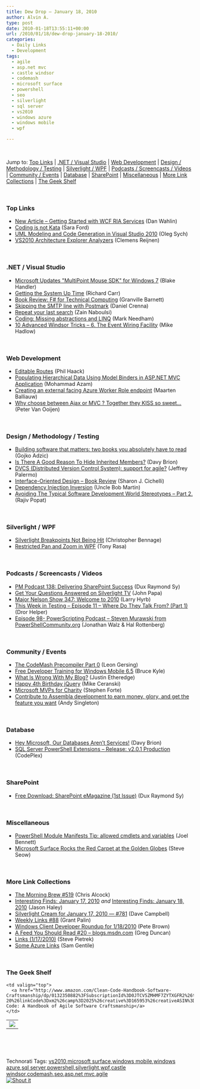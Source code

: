 ```yaml
---
title: Dew Drop – January 18, 2010
author: Alvin A.
type: post
date: 2010-01-18T13:55:11+00:00
url: /2010/01/18/dew-drop-january-18-2010/
categories:
  - Daily Links
  - Development
tags:
  - agile
  - asp.net mvc
  - castle windsor
  - codemash
  - microsoft surface
  - powershell
  - seo
  - silverlight
  - sql server
  - vs2010
  - windows azure
  - windows mobile
  - wpf

---
```

&#160;

Jump to: [Top Links][1] | [.NET / Visual Studio][2] | [Web Development][3] | [Design / Methodology / Testing][4] | [Silverlight / WPF][5] | [Podcasts / Screencasts / Videos][6] | [Community / Events][7] | [Database][8] | [SharePoint][9] | [Miscellaneous][10] | [More Link Collections][11] | [The Geek Shelf][12] 

&#160;

### <a name="top"></a>Top Links

  * [New Article – Getting Started with WCF RIA Services][13] (Dan Wahlin)
  * [Coding is not Kata][14] (Sara Ford)
  * [UML Modeling and Code Generation in Visual Studio 2010][15] (Oleg Sych)
  * [VS2010 Architecture Explorer Analyzers][16] (Clemens Reijnen)

&#160;

### <a name="dotnet"></a>.NET / Visual Studio

  * [Microsoft Updates "MultiPoint Mouse SDK" for Windows 7][17] (Blake Handler)
  * [Getting the System Up Time][18] (Richard Carr)
  * [Book Review: F# for Technical Computing][19] (Granville Barnett)
  * [Skipping the SMTP line with Postmark][20] (Daniel Crenna)
  * [Repeat your last search][21] (Zain Naboulsi)
  * [Coding: Missing abstractions and LINQ][22] (Mark Needham)
  * [10 Advanced Windsor Tricks – 6. The Event Wiring Facility][23] (Mike Hadlow)

&#160;

### <a name="web"></a>Web Development

  * [Editable Routes][24] (Phil Haack)
  * [Populating Hierarchical Data Using Model Binders in ASP.NET MVC Application][25] (Mohammad Azam)
  * [Creating an external facing Azure Worker Role endpoint][26] (Maarten Balliauw)
  * [Why choose between Ajax or MVC ? Together they KISS so sweet…][27] (Peter Van Ooijen)

&#160;

### <a name="design"></a>Design / Methodology / Testing

  * [Building software that matters: two books you absolutely have to read][28] (Gojko Adzic)
  * [Is There A Good Reason To Hide Inherited Members?][29] (Davy Brion)
  * [DVCS (Distributed Version Control System): support for agile?][30] (Jeffrey Palermo)
  * [Interface-Oriented Design &#8211; Book Review][31] (Sharon J. Cichelli)
  * [Dependency Injection Inversion][32] (Uncle Bob Martin)
  * [Avoiding The Typical Software Development World Stereotypes &#8211; Part 2.][33] (Rajiv Popat)

&#160;

### <a name="silverlight"></a>Silverlight / WPF

  * [Silverlight Breakpoints Not Being Hit][34] (Christopher Bennage)
  * [Restricted Pan and Zoom in WPF][35] (Tony Rasa)

&#160;

### <a name="podcasts"></a>Podcasts / Screencasts / Videos

  * [PM Podcast 138: Delivering SharePoint Success][36] (Dux Raymond Sy)
  * [Get Your Questions Answered on Silverlight TV][37] (John Papa)
  * [Major Nelson Show 347: Welcome to 2010][38] (Larry Hyrb)
  * [This Week in Testing &#8211; Episode 11 &#8211; Where Do They Talk From? (Part 1)][39] (Dror Helper)
  * [Episode 98- PowerScripting Podcast &#8211; Steven Murawski from PowerShellCommunity.org][40] (Jonathan Walz & Hal Rottenberg)

&#160;

### <a name="events"></a>Community / Events

  * [The CodeMash Precompiler Part 0][41] (Leon Gersing)
  * [Free Developer Training for Windows Mobile 6.5][42] (Bruce Kyle)
  * [What Is Wrong With My Blog?][43] (Justin Etheredge)
  * [Happy 4th Birthday jQuery][44] (Mike Ceranski)
  * [Microsoft MVPs for Charity][45] (Stephen Forte)
  * [Contribute to Assembla development to earn money, glory, and get the feature you want][46] (Andy Singleton)

&#160;

### <a name="db"></a>Database

  * [Hey Microsoft, Our Databases Aren’t Services!][47] (Davy Brion)
  * [SQL Server PowerShell Extensions &#8211; Release: v2.0.1 Production][48] (CodePlex)

&#160;

### <a name="sp"></a>SharePoint

  * [Free Download: SharePoint eMagazine (1st Issue)][49] (Dux Raymond Sy)

&#160;

### <a name="misc"></a>Miscellaneous

  * [PowerShell Module Manifests Tip: allowed cmdlets and variables][50] (Joel Bennett)
  * [Microsoft Surface Rocks the Red Carpet at the Golden Globes][51] (Steve Seow)

&#160;

### <a name="links"></a>More Link Collections

  * [The Morning Brew #519][52] (Chris Alcock)
  * [Interesting Finds: January 17, 2010][53] _and_&#160;[Interesting Finds: January 18, 2010][54] (Jason Haley)
  * [Silverlight Cream for January 17, 2010 &#8212; #781][55] (Dave Campbell)
  * [Weekly Links #88][56] (Grant Palin)
  * [Windows Client Developer Roundup for 1/18/2010][57] (Pete Brown)
  * [A Feed You Should Read #20 – blogs.msdn.com][58] (Greg Duncan)
  * [Links (1/17/2010)][59] (Steve Pietrek)
  * [Some Azure Links][60] (Sam Gentile)

&#160;

### <a name="shelf"></a>The Geek Shelf

<table border="0" cellspacing="0" cellpadding="0">
  <tr>
    <td>
      <img data-recalc-dims="1" decoding="async" src="https://i0.wp.com/ecx.images-amazon.com/images/I/41wGTnmRTFL._SL160_.jpg?w=660" />
    </td>
    
    <td valign="top">
      <a href="http://www.amazon.com/Clean-Code-Handbook-Software-Craftsmanship/dp/0132350882%3FSubscriptionId%3D0JTCV5ZMHMF7ZYTXGFR2%26tag%3Dalvinashcraft-20%26linkCode%3Dxm2%26camp%3D2025%26creative%3D165953%26creativeASIN%3D0132350882">Clean Code: A Handbook of Agile Software Craftsmanship</a>
    </td>
  </tr>
</table>

&#160;

<div style="padding-bottom: 0px; margin: 0px; padding-left: 0px; padding-right: 0px; display: inline; float: none; padding-top: 0px" id="scid:C16BAC14-9A3D-4c50-9394-FBFEF7A93539:51625a13-cb34-45b0-85cd-69980803e388" class="wlWriterSmartContent">
  <!--dotnetkickit-->
</div>

&#160;

<div style="padding-bottom: 0px; margin: 0px; padding-left: 0px; padding-right: 0px; display: inline; float: none; padding-top: 0px" id="scid:0767317B-992E-4b12-91E0-4F059A8CECA8:cec98d63-e199-422d-881e-da065e803c85" class="wlWriterSmartContent">
  Technorati Tags: <a href="http://technorati.com/tags/vs2010" rel="tag">vs2010</a>,<a href="http://technorati.com/tags/microsoft+surface" rel="tag">microsoft surface</a>,<a href="http://technorati.com/tags/windows+mobile" rel="tag">windows mobile</a>,<a href="http://technorati.com/tags/windows+azure" rel="tag">windows azure</a>,<a href="http://technorati.com/tags/sql+server" rel="tag">sql server</a>,<a href="http://technorati.com/tags/powershell" rel="tag">powershell</a>,<a href="http://technorati.com/tags/silverlight" rel="tag">silverlight</a>,<a href="http://technorati.com/tags/wpf" rel="tag">wpf</a>,<a href="http://technorati.com/tags/castle+windsor" rel="tag">castle windsor</a>,<a href="http://technorati.com/tags/codemash" rel="tag">codemash</a>,<a href="http://technorati.com/tags/seo" rel="tag">seo</a>,<a href="http://technorati.com/tags/asp.net+mvc" rel="tag">asp.net mvc</a>,<a href="http://technorati.com/tags/agile" rel="tag">agile</a>
</div>

<div class="wlWriterHeaderFooter" style="margin:0px; padding:0px 0px 0px 0px;">
  <div class="shoutIt">
    <a rev="vote-for" href="http://dotnetshoutout.com/Submit?url=http%3a%2f%2fwww.alvinashcraft.com%2f2010%2f01%2f18%2fdew-drop-january-18-2010%2f&title=Dew+Drop+-+January+18%2c+2010"><img decoding="async" alt="Shout it" src="http://dotnetshoutout.com/image.axd?url=https://morningdew-bpc6g3a0fgaxdxcu.eastus2-01.azurewebsites.net/2010/01/18/dew-drop-january-18-2010/" style="border:0px" /></a>
  </div>
</div>

 [1]: https://morningdew-bpc6g3a0fgaxdxcu.eastus2-01.azurewebsites.net/#top
 [2]: https://morningdew-bpc6g3a0fgaxdxcu.eastus2-01.azurewebsites.net/#dotnet
 [3]: https://morningdew-bpc6g3a0fgaxdxcu.eastus2-01.azurewebsites.net/#web
 [4]: https://morningdew-bpc6g3a0fgaxdxcu.eastus2-01.azurewebsites.net/#design
 [5]: https://morningdew-bpc6g3a0fgaxdxcu.eastus2-01.azurewebsites.net/#silverlight
 [6]: https://morningdew-bpc6g3a0fgaxdxcu.eastus2-01.azurewebsites.net/#podcasts
 [7]: https://morningdew-bpc6g3a0fgaxdxcu.eastus2-01.azurewebsites.net/#events
 [8]: https://morningdew-bpc6g3a0fgaxdxcu.eastus2-01.azurewebsites.net/#db
 [9]: https://morningdew-bpc6g3a0fgaxdxcu.eastus2-01.azurewebsites.net/#sp
 [10]: https://morningdew-bpc6g3a0fgaxdxcu.eastus2-01.azurewebsites.net/#misc
 [11]: https://morningdew-bpc6g3a0fgaxdxcu.eastus2-01.azurewebsites.net/#links
 [12]: https://morningdew-bpc6g3a0fgaxdxcu.eastus2-01.azurewebsites.net/#shelf
 [13]: http://weblogs.asp.net/dwahlin/archive/2010/01/17/new-article-getting-started-with-wcf-ria-services.aspx
 [14]: http://blogs.msdn.com/saraford/archive/2010/01/17/coding-is-not-kata.aspx
 [15]: http://www.olegsych.com/2010/01/uml-modeling-and-code-generation-in-visual-studio-2010/
 [16]: http://feedproxy.google.com/~r/clemensreijnen/qzrF/~3/ykyPvGnkMgU/post.aspx
 [17]: http://bhandler.spaces.live.com/Blog/cns!70F64BC910C9F7F3!7668.entry
 [18]: http://feedproxy.google.com/~r/BlackwaspLatestAdditions/~3/NXS0oesmbNM/UpTime.aspx
 [19]: http://feedproxy.google.com/~r/GranvilleBarnett/~3/jy7XlVnoyRQ/book-review-f-for-technical-computing.aspx
 [20]: http://feedproxy.google.com/~r/Dimebrain/~3/sPZeo2tFvWk/skipping-the-smtp-line-with-postmark.html
 [21]: http://feedproxy.google.com/~r/zainnab/~3/DtSw26c-wDY/repeat-your-last-search.aspx
 [22]: http://feedproxy.google.com/~r/MarkNeedham/~3/_mlKroBcGVk/
 [23]: http://feedproxy.google.com/~r/CodeRant/~3/mMJIU0F5ZdY/10-advanced-windsor-tricks-6-event.html
 [24]: http://haacked.com/archive/2010/01/17/editable-routes.aspx
 [25]: http://highoncoding.com/Articles/631_Populating_Hierarchical_Data_Using_Model_Binders_in_ASP_NET_MVC_Application.aspx
 [26]: http://blog.maartenballiauw.be/post.aspx?id=d5acfaf6-f161-447e-aa33-5dd0b54ab453
 [27]: http://codebetter.com/blogs/peter.van.ooijen/archive/2010/01/18/why-choose-between-ajax-or-mvc-together-they-kiss-so-sweet.aspx
 [28]: http://gojko.net/2010/01/18/building-software-that-matters-two-books-you-absolutely-have-to-read/
 [29]: http://feedproxy.google.com/~r/davybrion/~3/Rr_pDa-MrDM/
 [30]: http://feedproxy.google.com/~r/jeffreypalermo/~3/Gz-tmbGZ7RU/
 [31]: http://feedproxy.google.com/~r/LosTechies/~3/a1hOZk-kyKU/interface-oriented-design-book-review.aspx
 [32]: http://blog.objectmentor.com/articles/2010/01/17/dependency-injection-inversion
 [33]: http://www.thousandtyone.com/blog/AvoidingTheTypicalSoftwareDevelopmentWorldStereotypesPart2.aspx
 [34]: http://feedproxy.google.com/~r/Devlicious/~3/mRTuLLJm0Nk/silverlight-breakpoints-not-being-hit.aspx
 [35]: http://elegantcode.com/2010/01/17/restricted-pan-and-zoom-in-wpf/
 [36]: http://feedproxy.google.com/~r/Meetdux/~3/ZU9p0UhZWN8/pm-podcast-138-delivering-sharepoint-success-mentoring-workshop.aspx
 [37]: http://feedproxy.google.com/~r/JohnPapa/~3/oTpt9Pa-AuM/
 [38]: http://feedproxy.google.com/~r/MajorNelsonblogcast/~3/ffOHq5EG9Hg/show-347-welcome-to-2010.aspx
 [39]: http://site.typemock.com/this-week-in-test/2010/1/18/episode-11-where-do-they-talk-from-part-1.html
 [40]: http://feedproxy.google.com/~r/Powerscripting/~3/emyFsnpWjSE/index.php
 [41]: http://feedproxy.google.com/~r/fallenrogue/~3/USh2U-gnass/339398651
 [42]: http://blogs.msdn.com/usisvde/archive/2010/01/18/free-developer-training-for-windows-mobile-6-5.aspx
 [43]: http://www.codethinked.com/post.aspx?id=65a081c5-04aa-4024-97d9-021807be5d63
 [44]: http://feedproxy.google.com/~r/codecapers/~3/N3R4rFTqqrQ/post.aspx
 [45]: http://feedproxy.google.com/~r/StephenFortesBlog/~3/9tfHLtk4E9k/PermaLink,guid,c1ac62a4-2ab8-4457-bbb5-d58edcdcf75b.aspx
 [46]: http://blog.assembla.com/assemblablog/tabid/12618/bid/11591/Contribute-to-Assembla-development-to-earn-money-glory-and-get-the-feature-you-want.aspx
 [47]: http://feedproxy.google.com/~r/davybrion/~3/dlC4lRaMHlw/
 [48]: http://sqlpsx.codeplex.com/Release/ProjectReleases.aspx?ReleaseId=38868
 [49]: http://feedproxy.google.com/~r/Meetdux/~3/NdHp4aKNbLU/free-download-sharepoint-emagazine-1st-issue.aspx
 [50]: http://huddledmasses.org/powershell-module-manifests-tip-allowed-cmdlets-and-variables/
 [51]: http://blogs.msdn.com/surface/archive/2010/01/17/microsoft-surface-rocks-the-red-carpet-at-the-golden-globes.aspx
 [52]: http://feedproxy.google.com/~r/ReflectivePerspective/~3/uAMvmHPKuRw/
 [53]: http://jasonhaley.com/blog/post.aspx?id=2e178a51-9402-45bb-b469-60366dc86854
 [54]: http://jasonhaley.com/blog/post.aspx?id=0a6ddd3d-6c9a-4ab0-8367-7fe6dd87f85f
 [55]: http://geekswithblogs.net/WynApseTechnicalMusings/archive/2010/01/17/137525.aspx
 [56]: http://grantpalin.com/2010/01/17/weekly-links-88/
 [57]: http://feedproxy.google.com/~r/PeteBrown/~3/2T4PySDAyVU/Windows-Client-Developer-Roundup-for-1_2F00_18_2F00_2010.aspx
 [58]: http://coolthingoftheday.blogspot.com/2010/01/feed-you-should-read-20-blogsmsdncom.html
 [59]: http://spietrek.blogspot.com/2010/01/links-1172010.html
 [60]: http://feedproxy.google.com/~r/SamGentile/~3/__iM8I_YMZE/